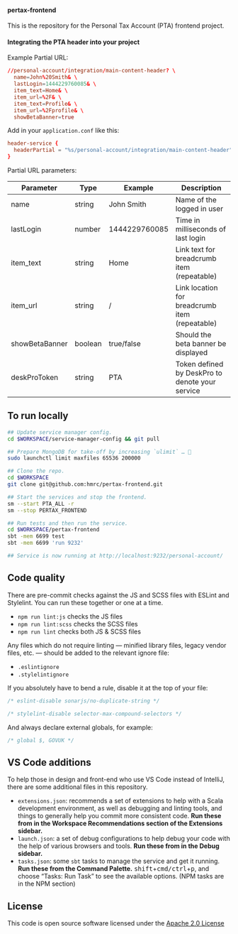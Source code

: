 #### pertax-frontend 

This is the repository for the Personal Tax Account (PTA) frontend project.

#### Integrating the PTA header into your project

Example Partial URL:
```conf
//personal-account/integration/main-content-header? \
  name=John%20Smith& \
  lastLogin=1444229760085& \
  item_text=Home& \
  item_url=%2F& \
  item_text=Profile& \
  item_url=%2Fprofile& \
  showBetaBanner=true
```

Add in your `application.conf` like this:
```conf
header-service {
  headerPartial = "%s/personal-account/integration/main-content-header"
}
```

Partial URL parameters:

| Parameter      | Type    | Example       | Description                                     |
|----------------|---------|---------------|-------------------------------------------------|
| name           | string  | John Smith    | Name of the logged in user                      |
| lastLogin      | number  | 1444229760085 | Time in milliseconds of last login              |
| item_text      | string  | Home          | Link text for breadcrumb item (repeatable)      |
| item_url       | string  | /             | Link location for breadcrumb item (repeatable)  |
| showBetaBanner | boolean | true/false    | Should the beta banner be displayed             |
| deskProToken   | string  | PTA           | Token defined by DeskPro to denote your service |

## To run locally

```sh
## Update service manager config.
cd $WORKSPACE/service-manager-config && git pull

## Prepare MongoDB for take-off by increasing `ulimit` … 🚀
sudo launchctl limit maxfiles 65536 200000

## Clone the repo.
cd $WORKSPACE
git clone git@github.com:hmrc/pertax-frontend.git

## Start the services and stop the frontend.
sm --start PTA_ALL -r
sm --stop PERTAX_FRONTEND

## Run tests and then run the service.
cd $WORKSPACE/pertax-frontend
sbt -mem 6699 test
sbt -mem 6699 'run 9232'

## Service is now running at http://localhost:9232/personal-account/
```

## Code quality

There are pre-commit checks against the JS and SCSS files with ESLint and Stylelint. You can run these together or one at a time.
- `npm run lint:js` checks the JS files
- `npm run lint:scss` checks the SCSS files
- `npm run lint` checks both JS & SCSS files

Any files which do not require linting — minified library files, legacy vendor files, etc. — should be added to the relevant ignore file:
- `.eslintignore`
- `.stylelintignore`

If you absolutely have to bend a rule, disable it at the top of your file:
```js
/* eslint-disable sonarjs/no-duplicate-string */
```

```scss
/* stylelint-disable selector-max-compound-selectors */
```

And always declare external globals, for example:
```js
/* global $, GOVUK */
```

## VS Code additions

To help those in design and front-end who use VS Code instead of IntelliJ, there are some additional files in this repository.

- `extensions.json`: recommends a set of extensions to help with a Scala development environment, as well as debugging and linting tools, and things to generally help you commit more consistent code.
  **Run these from in the Workspace Recommendations section of the Extensions sidebar.**
- `launch.json`: a set of debug configurations to help debug your code with the help of various browsers and tools.
  **Run these from in the Debug sidebar.**
- `tasks.json`: some `sbt` tasks to manage the service and get it running.
  **Run these from the Command Palette.** <kbd>shift</kbd>+<kbd>cmd/ctrl</kbd>+<kbd>p</kbd>, and choose “Tasks: Run Task” to see the available options. (NPM tasks are in the NPM section)

## License

This code is open source software licensed under the [Apache 2.0 License]("http://www.apache.org/licenses/LICENSE-2.0.html")
